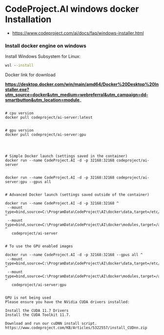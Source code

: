 # CodeProject.AI windows docker Installation

* https://www.codeproject.com/ai/docs/faq/windows-installer.html

### Install docker engine on windows

Install  Windows Subsystem for Linux:
```cmd
wsl --install
```


Docker link for download

__https://desktop.docker.com/win/main/amd64/Docker%20Desktop%20Installer.exe?utm_source=docker&utm_medium=webreferral&utm_campaign=dd-smartbutton&utm_location=module___




```

# cpu version
docker pull codeproject/ai-server:latest


# gpu version
docker pull codeproject/ai-server:gpu




# Simple Docker launch (settings saved in the container)
docker run --name CodeProject.AI -d -p 32168:32168 codeproject/ai-server


docker run --name CodeProject.AI -d -p 32168:32168 codeproject/ai-server:gpu --gpus all


# Advanced Docker launch (settings saved outside of the container)

docker run --name CodeProject.AI -d -p 32168:32168 ^
 --mount type=bind,source=C:\ProgramData\CodeProject\AI\docker\data,target=/etc/codeproject/ai ^
 --mount type=bind,source=C:\ProgramData\CodeProject\AI\docker\modules,target=/app/modules ^
   codeproject/ai-server


# To use the GPU enabled images

docker run --name CodeProject.AI -d -p 32168:32168 --gpus all ^
 --mount type=bind,source=C:\ProgramData\CodeProject\AI\docker\data,target=/etc/codeproject/ai ^
 --mount type=bind,source=C:\ProgramData\CodeProject\AI\docker\modules,target=/app/modules ^
   codeproject/ai-server:gpu


GPU is not being used
Please ensure you have the NVidia CUDA drivers installed:

Install the CUDA 11.7 Drivers
Install the CUDA Toolkit 11.7.

Download and run our cuDNN install script.
https://www.codeproject.com/KB/Articles/5322557/install_CUDnn.zip


